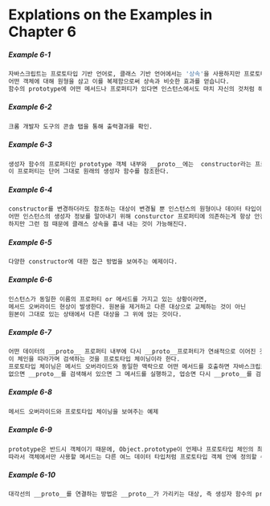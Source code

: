 # Explations on the Examples in Chapter 6


##### Example 6-1
```bash
자바스크립트는 프로토타입 기반 언어로, 클래스 기반 언어에서는 '상속'을 사용하지만 프로토타입 기반 언어에서는 
어떤 객체에 대해 원형을 삼고 이를 복제함으로써 상속과 비슷한 효과를 얻습니다.
함수의 prototype에 어떤 메서드나 프로퍼티가 있다면 인스턴스에서도 마치 자신의 것처럼 해당 메서드나 프로퍼티에 접근할 수 있게 된다.
```

##### Example 6-2
```bash
크롬 개발자 도구의 콘솔 탭을 통해 출력결과를 확인.
```

##### Example 6-3
```bash
생성자 함수의 프로퍼티인 prototype 객체 내부와 __proto__에는  constructor라는 프로퍼티가 있다.
이 프로퍼티는 단어 그대로 원래의 생성자 함수를 참조한다. 
```

##### Example 6-4
```bash
constructor를 변경하더라도 참조하는 대상이 변경될 뿐 인스턴스의 원형이나 데이터 타입이 바뀌지는 않는다.
어떤 인스턴스의 생성자 정보를 알아내기 위해 consturctor 프로퍼티에 의존하는게 항상 안전하지는 않다.
하지만 그런 점 때문에 클래스 상속을 흉내 내는 것이 가능해진다.
```

##### Example 6-5
```bash
다양한 constructor에 대한 접근 방법을 보여주는 예제이다.
```

##### Example 6-6
```bash
인스턴스가 동일한 이름의 프로퍼티 or 메서드를 가지고 있는 상황이라면,
메서드 오버라이드 현상이 발생한다. 원본을 제거하고 다른 대상으로 교체하는 것이 아닌
원본이 그대로 있는 상태에서 다른 대상을 그 위에 얹는 것이다.
```

##### Example 6-7
```bash
어떤 데이터의 __proto__ 프로퍼티 내부에 다시 __proto__프로퍼티가 연쇄적으로 이어진 것을 프로토타입 체인이라 하고,
이 체인을 따라가며 검색하는 것을 프로토타입 체이닝이라 한다.
프로토타입 체이닝은 메서드 오버라이드와 동일한 맥락으로 어떤 메서드를 호출하면 자바스크립트 엔진은 데이터 자신의 프로퍼티들을 검색해서 원하는 메서드가 있으면 그 메서드를 실행하고,
없으면 __proto__를 검색해서 있으면 그 메서드를 실행하고, 업승면 다시 __proto__를 검색해서 실행하는 식으로 진행한다.
```

##### Example 6-8
```bash
메서드 오버라이드와 프로토타입 체이닝을 보여주는 예제
```

##### Example 6-9
```bash
prototype은 반드시 객체이기 때문에, Object.prototype이 언제나 프로토타입 체인의 최상단에 존재하게 된다.
따라서 객체에서만 사용할 메서드는 다른 여느 데이터 타입처럼 프로토타입 객체 안에 정의할 수가 없다.
```

##### Example 6-10
```bash
대각선의 __proto__를 연결하는 방법은 __proto__가 가리키는 대상, 즉 생성자 함수의 prototype이 연결하고자하는 상위 생성자 함수의 인스턴스를 바라보게끔 해주어야한다.
```
